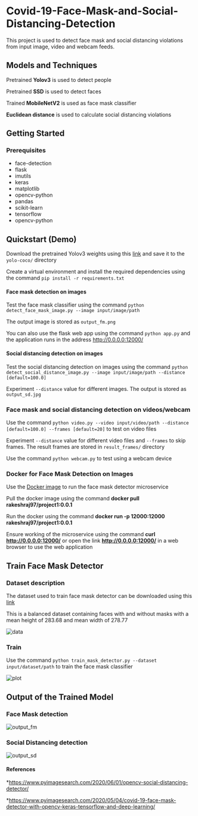 # Covid-19-Face-Mask-and-Social-Distancing-Detection

This project is used to detect face mask and social distancing violations from input image, video and webcam feeds.

## Models and Techniques
Pretrained **Yolov3** is used to detect people

Pretrained **SSD** is used to detect faces

Trained **MobileNetV2** is used as face mask classifier

**Euclidean distance** is used to calculate social distancing violations

## Getting Started
### Prerequisites
* face-detection
* flask
* imutils
* keras
* matplotlib
* opencv-python
* pandas
* scikit-learn
* tensorflow
* opencv-python

## Quickstart (Demo)
Download the pretrained Yolov3 weights using this [link](https://drive.google.com/file/d/1gqdAighUzlkg-ogA8PWRuPfOH0y8OpMI/view?usp=sharing) and save it to the `yolo-coco/` directory

Create a virtual environment and install the required dependencies using the command `pip install -r requirements.txt`

#### Face mask detection on images
Test the face mask classifier using the command `python detect_face_mask_image.py --image input/image/path`

The output image is stored as `output_fm.png`

You can also use the flask web app using the command `python app.py` and the application runs in the address http://0.0.0.0:12000/

#### Social distancing detection on images
Test the social distancing detection on images using the command `python detect_social_distance_image.py --image input/image/path --distance [default=100.0]`

Experiment `--distance` value for different images. The output is stored as `output_sd.jpg`

### Face mask and social distancing detection on videos/webcam
Use the command `python video.py --video input/video/path --distance [default=100.0] --frames [default=20]` to test on video files

Experiment `--distance` value for different video files and `--frames` to skip frames. The result frames are stored in `result_frames/` directory

Use the command `python webcam.py` to test using a webcam device

### Docker for Face Mask Detection on Images
Use the [Docker image](https://hub.docker.com/r/rakeshraj97/project1/tags) to run the face mask detector microservice 

Pull the docker image using the command **docker pull rakeshraj97/project1:0.0.1**

Run the docker using the command **docker run -p 12000:12000 rakeshraj97/project1:0.0.1**

Ensure working of the microservice using the command **curl http://0.0.0.0:12000/** or open the link **http://0.0.0.0:12000/** in a web browser to use the web application


## Train Face Mask Detector
### Dataset description
The dataset used to train face mask detector can be downloaded using this [link](https://drive.google.com/drive/folders/1IPwsC30wNAc74_GTXuEWX_F8m2n-ZBCH)

This is a balanced dataset containing faces with and without masks with a mean height of 283.68 and mean width of 278.77

![data](https://user-images.githubusercontent.com/47710229/97522777-a243d080-19f4-11eb-93c9-04dea6ceec6c.png)

### Train
Use the command `python train_mask_detector.py --dataset input/dataset/path` to train the face mask classifier

![plot](https://user-images.githubusercontent.com/47710229/97524430-c0abcb00-19f8-11eb-8543-816514e222f7.png)

## Output of the Trained Model
### Face Mask detection
![output_fm](https://user-images.githubusercontent.com/47710229/97523450-77f31280-19f6-11eb-8ea4-b8c7fa3f849a.png)

### Social Distancing detection
![output_sd](https://user-images.githubusercontent.com/47710229/97523489-90fbc380-19f6-11eb-90f5-864376aaaeed.jpg)

#### References
*https://www.pyimagesearch.com/2020/06/01/opencv-social-distancing-detector/

*https://www.pyimagesearch.com/2020/05/04/covid-19-face-mask-detector-with-opencv-keras-tensorflow-and-deep-learning/

